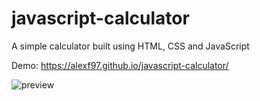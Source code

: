 # javascript-calculator
A simple calculator built using HTML, CSS and JavaScript

Demo: https://alexf97.github.io/javascript-calculator/

![preview](https://user-images.githubusercontent.com/47948084/90252176-f64c0980-de36-11ea-96c0-217907a1f0a7.PNG)
